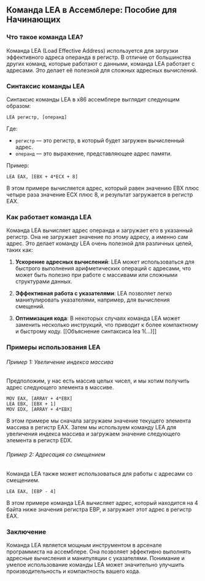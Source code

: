 ## Команда LEA в Ассемблере: Пособие для Начинающих

### Что такое команда LEA?

Команда LEA (Load Effective Address) используется для загрузки эффективного адреса операнда в регистр. В отличие от большинства других команд, которые работают с данными, команда LEA работает с адресами. Это делает её полезной для сложных адресных вычислений.

### Синтаксис команды LEA

Синтаксис команды LEA в x86 ассемблере выглядит следующим образом:

```assembly
LEA регистр, [операнд]
```

Где:
- `регистр` — это регистр, в который будет загружен вычисленный адрес.
- `операнд` — это выражение, представляющее адрес памяти.

Пример:
```assembly
LEA EAX, [EBX + 4*ECX + 8]
```

В этом примере вычисляется адрес, который равен значению EBX плюс четыре раза значение ECX плюс 8, и результат загружается в регистр EAX.

### Как работает команда LEA

Команда LEA вычисляет адрес операнда и загружает его в указанный регистр. Она не загружает значение по этому адресу, а именно сам адрес. Это делает команду LEA очень полезной для различных целей, таких как:

1. **Ускорение адресных вычислений**: LEA может использоваться для быстрого выполнения арифметических операций с адресами, что может быть полезно при работе с массивами или сложными структурами данных.

2. **Эффективная работа с указателями**: LEA позволяет легко манипулировать указателями, например, для вычисления смещений.

3. **Оптимизация кода**: В некоторых случаях команда LEA может заменить несколько инструкций, что приводит к более компактному и быстрому коду.
[[Объяснение синтаксиса lea 1(...)]]

### Примеры использования LEA

###### Пример 1: Увеличение индекса массива
Предположим, у нас есть массив целых чисел, и мы хотим получить адрес следующего элемента в массиве. 

```assembly
MOV EAX, [ARRAY + 4*EBX]
LEA EBX, [EBX + 1]
MOV EDX, [ARRAY + 4*EBX]
```

В этом примере мы сначала загружаем значение текущего элемента массива в регистр EAX. Затем мы используем команду LEA для увеличения индекса массива и загружаем значение следующего элемента в регистр EDX.

###### Пример 2: Адресация со смещением
Команда LEA также может использоваться для работы с адресами со смещением.

```assembly
LEA EAX, [EBP - 4]
```

В этом примере команда LEA вычисляет адрес, который находится на 4 байта ниже значения регистра EBP, и загружает этот адрес в регистр EAX.

### Заключение

Команда LEA является мощным инструментом в арсенале программиста на ассемблере. Она позволяет эффективно выполнять адресные вычисления и манипуляции с указателями. Понимание и умелое использование команды LEA может значительно улучшить производительность и компактность вашего кода.